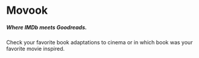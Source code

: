 # Movook 

##### Where IMDb meets Goodreads.

Check your favorite book adaptations to cinema or in which book was your favorite movie inspired.
